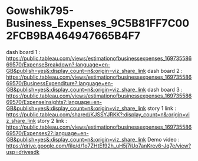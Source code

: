 # Gowshik795-Business_Expenses_9C5B81FF7C002FCB9BA464947665B4F7
dash board 1 	 :	https://public.tableau.com/views/estimationofbusinessexpenses_16973558669570/ExpenseBreakdown?:language=en-GB&publish=yes&:display_count=n&:origin=viz_share_link
dash board 2	 :	https://public.tableau.com/views/estimationofbusinessexpenses_16973558669570/BusinessExpenditure?:language=en-GB&publish=yes&:display_count=n&:origin=viz_share_link
dash board 3	 :	https://public.tableau.com/views/estimationofbusinessexpenses_16973558669570/ExpenseInsights?:language=en-GB&publish=yes&:display_count=n&:origin=viz_share_link
story 1 link     :	https://public.tableau.com/shared/KJSSYJRKK?:display_count=n&:origin=viz_share_link
story 2 link	 :	https://public.tableau.com/views/estimationofbusinessexpenses_16973558669570/Expenses2?:language=en-GB&publish=yes&:display_count=n&:origin=viz_share_link
Demo video  :  https://drive.google.com/file/d/1o7ZHtEf92h_uH5j7iUo7anKrev6-Jq7e/view?usp=drivesdk
